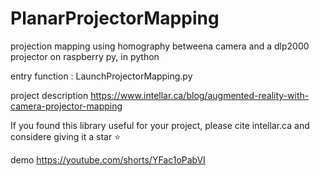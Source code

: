 # PlanarProjectorMapping
projection mapping using homography betweena camera and a dlp2000 projector on raspberry py, in python

entry function :  LaunchProjectorMapping.py

project description
https://www.intellar.ca/blog/augmented-reality-with-camera-projector-mapping

If you found this library useful for your project, please cite intellar.ca and considere giving it a star :star: 

demo
https://youtube.com/shorts/YFac1oPabVI

